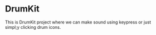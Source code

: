 # DrumKit
This is DrumKit project where we can make sound using keypress or just simpl;y clicking drum icons.
